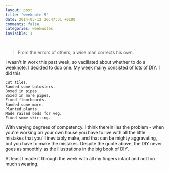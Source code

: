 ```yaml
---
layout: post
title: "weeknote 9"
date: 2014-05-12 20:47:31 +0100
comments: false
categories: weeknotes 
invisible: 1

---
```


> From the errors of others, a wise man corrects his own.

I wasn't in work this past week, so vacillated about whether to do a weeknote. I decided to ddo one. My week mainy consisted of lots of DIY. I did this

	Cut tiles.
	Sanded some balusters.
	Boxed in pipes.
	Boxed in more pipes.
	Fixed floorboards.
	Sanded some more.
	Planted plants.
	Made raised beds for veg.
	Fixed some skirting.
	
With varying degrees of competency. I think therein lies the problem - when you're working on your own house you have to live with all the little mistakes that you'll inevitably make, and that can be mighty aggravating, but you have to make the mistakes. Despite the quote above, the DIY never goes as smoothly as the illustrations in the big book of DIY.

At least I made it through the week with all my fingers intact and not too much swearing.

